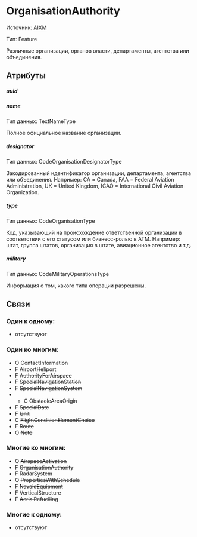 OrganisationAuthority
====
Источник: [AIXM](https://extranet.eurocontrol.int/http://webprisme.cfmu.eurocontrol.int/aixmwiki_public/bin/view/AIXM/Class_OrganisationAuthority)

Тип: Feature

Различные организации, органов власти, департаменты, агентства или объединения.

## Атрибуты

##### uuid

##### name
Тип данных: TextNameType

Полное официальное название организации.

##### designator
Тип данных: CodeOrganisationDesignatorType

Закодированный идентификатор организации, департамента, агентства или объединения.
Например: СА = Canada, FAA = Federal Aviation Administration, UK = United Kingdom, ICAO = International Civil Aviation Organization.

##### type
Тип данных: CodeOrganisationType

Код, указывающий на происхождение ответственной организации в соответствии с его статусом или бизнесс-ролью в ATM.
Например: штат, группа штатов, организация в штате, авиационное агентство и т.д.

##### military
Тип данных: CodeMilitaryOperationsType

Информация о том, какого типа операции разрешены.

## Связи

### Один к одному:

- отсутствуют

### Один ко многим:

- O ContactInformation
- F AirportHeliport
- F ~~AuthorityForAirspace~~
- F ~~SpecialNavigationStation~~
- F ~~SpecialNavigationSystem~~
- - C ~~ObstacleAreaOrigin~~
- F ~~SpecialDate~~
- F ~~Unit~~
- C ~~FlightConditionElementChoice~~
- F ~~Route~~
- O ~~Note~~


### Многие ко многим:

- O ~~AirspaceActivation~~
- F ~~OrganisationAuthority~~
- F ~~RadarSystem~~
- O ~~PropertiesWithSchedule~~
- F ~~NavaidEquipment~~
- F ~~VerticalStructure~~
- F ~~AerialRefuelling~~

### Многие к одному:

- отсутствуют
